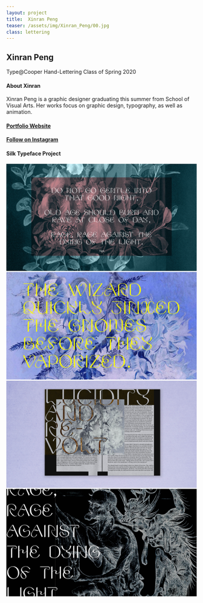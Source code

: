 ```yaml
---
layout: project
title:  Xinran Peng
teaser: /assets/img/Xinran_Peng/00.jpg
class: lettering
---
```

## Xinran Peng ##
Type@Cooper Hand-Lettering Class of Spring 2020
#### About Xinran ####
Xinran Peng is a graphic designer graduating this summer from School of Visual Arts. Her works focus on graphic design, typography, as well as animation.

#### [Portfolio Website](https://xinranpeng.com) ####
#### [Follow on Instagram](https://www.instagram.com/erica_xrp/) ####
<!--[Twitter](https://)-->

#### Silk Typeface Project ####
![image1](/assets/img/Xinran_Peng/01.jpg)
![image2](/assets/img/Xinran_Peng/02.jpg)
![image3](/assets/img/Xinran_Peng/03.jpg)
![image4](/assets/img/Xinran_Peng/04.jpg)